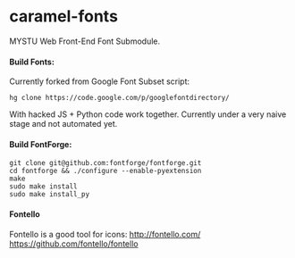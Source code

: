 caramel-fonts
=============

MYSTU Web Front-End Font Submodule.

#### Build Fonts:
Currently forked from Google Font Subset script:
```shell
hg clone https://code.google.com/p/googlefontdirectory/
```
With hacked JS + Python code work together.   Currently under a very naive stage and not automated yet.

#### Build FontForge:
```Shell
git clone git@github.com:fontforge/fontforge.git
cd fontforge && ./configure --enable-pyextension
make
sudo make install
sudo make install_py
```

#### Fontello
Fontello is a good tool for icons:
http://fontello.com/
https://github.com/fontello/fontello
